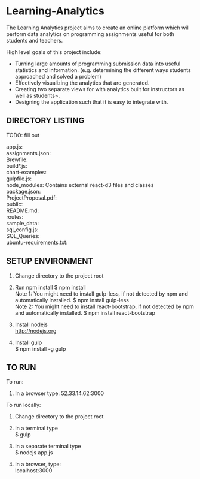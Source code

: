 # Learning-Analytics

The Learning Analytics project aims to create an online platform which will perform data analytics on programming assignments useful for both students and teachers. 

High level goals of this project include:
- Turning large amounts of programming submission data into useful statistics and information. (e.g. determining the different ways students approached and solved a problem)
- Effectively visualizing the analytics that are generated.
- Creating two separate views for with analytics built for instructors as well as students¬.
- Designing the application such that it is easy to integrate with.

## DIRECTORY LISTING

TODO: fill out

app.js:   
assignments.json:   
Brewfile:   
build*.js:   
chart-examples:   
gulpfile.js:   
node_modules: Contains external react-d3 files and classes    
package.json:    
ProjectProposal.pdf:   
public:   
README.md:   
routes:    
sample_data:   
sql_config.js:   
SQL_Queries:   
ubuntu-requirements.txt:   

## SETUP ENVIRONMENT

1. Change directory to the project root

2. Run npm install
$ npm install   
Note 1: You might need to install gulp-less, if not detected by npm and automatically installed.
$ npm install gulp-less   
Note 2: You might need to install react-bootstrap, if not detected by npm and automatically installed.
$ npm install react-bootstrap   

3. Install nodejs   
http://nodejs.org 

4. Install gulp   
$ npm install -g gulp

## TO RUN 

To run:   
1. In a browser type:
52.33.14.62:3000

To run locally:   
1. Change directory to the project root

2. In a terminal type   
$ gulp

3. In a separate terminal type   
$ nodejs app.js

4. In a browser, type:   
localhost:3000

